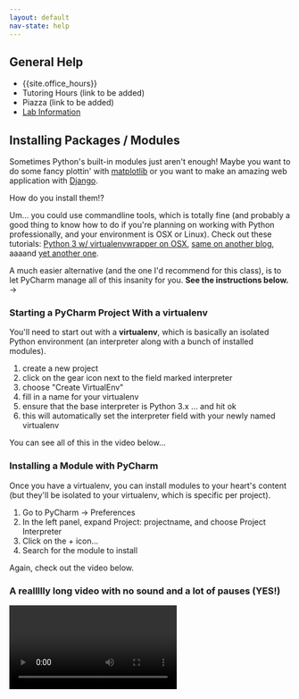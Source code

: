 ```yaml
---
layout: default
nav-state: help
---
```


## General Help

* {{site.office_hours}}
* Tutoring Hours (link to be added)
* Piazza (link to be added)
* [Lab Information](http://www.nyu.edu/life/information-technology/locations-and-facilities/student-technology-centers.html)

## Installing Packages / Modules

Sometimes Python's built-in modules just aren't enough! Maybe you want to do some fancy plottin' with [matplotlib](http://matplotlib.org/) or you want to make an amazing web application with [Django](https://www.djangoproject.com/).

How do you install them!?

Um... you could use commandline tools, which is totally fine (and probably a good thing to know how to do if you're planning on working with Python professionally, and your environment is OSX or Linux). Check out these tutorials: [Python 3 w/ virtualenvwrapper on OSX](http://www.marinamele.com/2014/07/install-python3-on-mac-os-x-and-use-virtualenv-and-virtualenvwrapper.html), [same on another blog](http://gpiot.com/blog/install-python-3-and-virtualenv-mac-osx/), aaaand [yet another one](https://github.com/QUTPy/QUTPy/blob/master/Getting%20started%20with%20Python3%20on%20OS%20X%20Yosemite.md).

A much easier alternative (and the one I'd recommend for this class), is to let PyCharm manage all of this insanity for you. __See the instructions below.__ &rarr;




### Starting a PyCharm Project With a virtualenv

You'll need to start out with a __virtualenv__, which is basically an isolated Python environment (an interpreter along with a bunch of installed modules).

1. create a new project
2. click on the gear icon next to the field marked interpreter
3. choose "Create VirtualEnv"
4. fill in a name for your virtualenv 
5. ensure that the base interpreter is Python 3.x ... and hit ok
5. this will automatically set the interpreter field with your newly named virtualenv

You can see all of this in the video below...

### Installing a Module with PyCharm

Once you have a virtualenv, you can install modules to your heart's content (but they'll be isolated to your virtualenv, which is specific per project).

1. Go to PyCharm &rarr; Preferences
2. In the left panel, expand Project: projectname, and choose Project Interpreter
3. Click on the + icon...
4. Search for the module to install

Again, check out the video below.

### A reallllly long video with no sound and a lot of pauses (YES!)

<video controls>
    <source src="resources/video/pycharm-virtualenv.webm" type="video/webm">
    <source src="resources/video/pycharm-virtualenv.mp4" type="video/mp4">
    Your browser does not support the <code>video</code> element.
</video>

